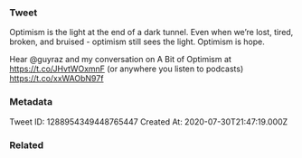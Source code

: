 ### Tweet
Optimism is the light at the end of a dark tunnel. Even when we’re lost, tired, broken, and bruised - optimism still sees the light. Optimism is hope.

Hear @guyraz and my conversation on A Bit of Optimism at https://t.co/JHvtWOxmnF (or anywhere you listen to podcasts) https://t.co/xxWAObN97f

### Metadata
Tweet ID: 1288954349448765447
Created At: 2020-07-30T21:47:19.000Z

### Related

